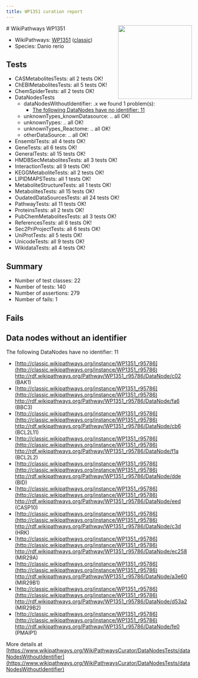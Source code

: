 ```yaml
---
title: WP1351 curation report
---
```


<img style="float: right; width: 200px" src="https://upload.wikimedia.org/wikipedia/commons/thumb/8/83/Wplogo_with_text_500.png/640px-Wplogo_with_text_500.png" />
# WikiPathways WP1351

* WikiPathways: [WP1351](https://wikipathways.org/pathways/WP1351) ([classic](https://classic.wikipathways.org/instance/WP1351))
* Species: Danio rerio
## Tests
* CASMetabolitesTests: all 2 tests OK!
* ChEBIMetabolitesTests: all 5 tests OK!
* ChemSpiderTests: all 2 tests OK!
* DataNodesTests
    * dataNodesWithoutIdentifier: .x we found 1 problem(s):
        * [The following DataNodes have no identifier: 11](#8792c491)
    * unknownTypes_knownDatasource: .. all OK!
    * unknownTypes: .. all OK!
    * unknownTypes_Reactome: .. all OK!
    * otherDataSource: .. all OK!
* EnsemblTests: all 4 tests OK!
* GeneTests: all 6 tests OK!
* GeneralTests: all 15 tests OK!
* HMDBSecMetabolitesTests: all 3 tests OK!
* InteractionTests: all 9 tests OK!
* KEGGMetaboliteTests: all 2 tests OK!
* LIPIDMAPSTests: all 1 tests OK!
* MetaboliteStructureTests: all 1 tests OK!
* MetabolitesTests: all 15 tests OK!
* OudatedDataSourcesTests: all 24 tests OK!
* PathwayTests: all 11 tests OK!
* ProteinsTests: all 2 tests OK!
* PubChemMetabolitesTests: all 3 tests OK!
* ReferencesTests: all 6 tests OK!
* Sec2PriProjectTests: all 6 tests OK!
* UniProtTests: all 5 tests OK!
* UnicodeTests: all 9 tests OK!
* WikidataTests: all 4 tests OK!


## Summary

* Number of test classes: 22
* Number of tests: 140
* Number of assertions: 279
* Number of fails: 1

## Fails

<a name="8792c491" />

## Data nodes without an identifier

The following DataNodes have no identifier: 11

* [http://classic.wikipathways.org/instance/WP1351_r95786](http://classic.wikipathways.org/instance/WP1351_r95786) http://rdf.wikipathways.org/Pathway/WP1351_r95786/DataNode/c02 (BAK1)
* [http://classic.wikipathways.org/instance/WP1351_r95786](http://classic.wikipathways.org/instance/WP1351_r95786) http://rdf.wikipathways.org/Pathway/WP1351_r95786/DataNode/fa6 (BBC3)
* [http://classic.wikipathways.org/instance/WP1351_r95786](http://classic.wikipathways.org/instance/WP1351_r95786) http://rdf.wikipathways.org/Pathway/WP1351_r95786/DataNode/cb6 (BCL2L11)
* [http://classic.wikipathways.org/instance/WP1351_r95786](http://classic.wikipathways.org/instance/WP1351_r95786) http://rdf.wikipathways.org/Pathway/WP1351_r95786/DataNode/f1a (BCL2L2)
* [http://classic.wikipathways.org/instance/WP1351_r95786](http://classic.wikipathways.org/instance/WP1351_r95786) http://rdf.wikipathways.org/Pathway/WP1351_r95786/DataNode/dde (BID)
* [http://classic.wikipathways.org/instance/WP1351_r95786](http://classic.wikipathways.org/instance/WP1351_r95786) http://rdf.wikipathways.org/Pathway/WP1351_r95786/DataNode/eed (CASP10)
* [http://classic.wikipathways.org/instance/WP1351_r95786](http://classic.wikipathways.org/instance/WP1351_r95786) http://rdf.wikipathways.org/Pathway/WP1351_r95786/DataNode/c3d (HRK)
* [http://classic.wikipathways.org/instance/WP1351_r95786](http://classic.wikipathways.org/instance/WP1351_r95786) http://rdf.wikipathways.org/Pathway/WP1351_r95786/DataNode/ec258 (MIR29A)
* [http://classic.wikipathways.org/instance/WP1351_r95786](http://classic.wikipathways.org/instance/WP1351_r95786) http://rdf.wikipathways.org/Pathway/WP1351_r95786/DataNode/a3e60 (MIR29B1)
* [http://classic.wikipathways.org/instance/WP1351_r95786](http://classic.wikipathways.org/instance/WP1351_r95786) http://rdf.wikipathways.org/Pathway/WP1351_r95786/DataNode/d53a2 (MIR29B2)
* [http://classic.wikipathways.org/instance/WP1351_r95786](http://classic.wikipathways.org/instance/WP1351_r95786) http://rdf.wikipathways.org/Pathway/WP1351_r95786/DataNode/fe0 (PMAIP1)


More details at [https://www.wikipathways.org/WikiPathwaysCurator/DataNodesTests/dataNodesWithoutIdentifier](https://www.wikipathways.org/WikiPathwaysCurator/DataNodesTests/dataNodesWithoutIdentifier)

